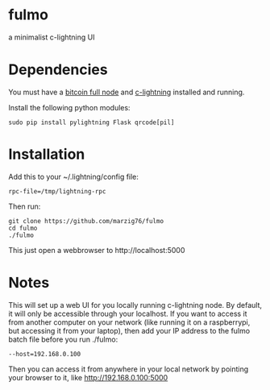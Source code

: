 # fulmo
a minimalist c-lightning UI

Dependencies
============

You must have a [bitcoin full node](https://github.com/bitcoin/bitcoin) and [c-lightning](https://github.com/ElementsProject/lightning) installed and running.

Install the following python modules:
```shell
sudo pip install pylightning Flask qrcode[pil]
```

Installation
============

Add this to your ~/.lightning/config file:
```shell
rpc-file=/tmp/lightning-rpc
```

Then run:

```shell
git clone https://github.com/marzig76/fulmo
cd fulmo
./fulmo
```

This just open a webbrowser to http://localhost:5000

Notes
============
This will set up a web UI for you locally running c-lightning node.  By default, it will only be accessible through your localhost.  If you want to access it from another computer on your network (like running it on a raspberrypi, but accessing it from your laptop), then add your IP address to the fulmo batch file before you run ./fulmo:

```script
--host=192.168.0.100
```

Then you can access it from anywhere in your local network by pointing your browser to it, like http://192.168.0.100:5000
